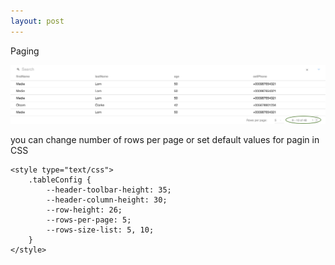 ```yaml
---
layout: post
---
```

Paging

                   
![Picture example](https://github.com/deepidea/brisk-table/raw/master/docs/images/screenshot-pagin.png)

you can change number of rows per page
or
set default values for pagin in CSS

```
<style type="text/css">
    .tableConfig {
        --header-toolbar-height: 35;
        --header-column-height: 30;
        --row-height: 26;
        --rows-per-page: 5;
        --rows-size-list: 5, 10;
    }
</style>
```
